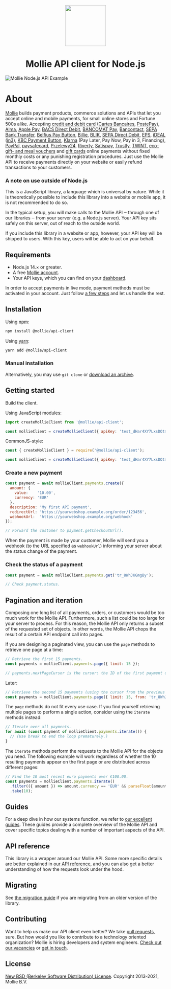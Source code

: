 <p align="center">
  <img src="https://github.com/user-attachments/assets/a98b62f7-f0f1-44ac-8ade-3a83cfecf264" width="128" height="128"/>
</p>
<h1 align="center">Mollie API client for Node.js</h1>

![Mollie Node.js API Example](https://github.com/user-attachments/assets/0c1c454f-c944-4042-863c-f0a556bdb87f)

# About

[Mollie](https://www.mollie.com/) builds payment products, commerce solutions and APIs that let you accept online and mobile payments, for small online stores and Fortune 500s alike. Accepting [credit and debit card][credit-card] ([Cartes Bancaires][cartes-bancaires], [PostePay][postepay]), [Alma][alma], [Apple Pay][apple-pay], [BACS Direct Debit][bacs], [BANCOMAT Pay][bancomat-pay], [Bancontact][bancontact], [SEPA Bank Transfer][bank-transfer], [Belfius Pay Button][belfius], [Billie][billie], [BLIK][blik], [SEPA Direct Debit][direct-debit], [EPS][eps], [iDEAL][ideal] ([in3][ideal-in3]), [KBC Payment Button][kbc-cbc], [Klarna][klarna] (Pay Later, Pay Now, Pay in 3, Financing), [PayPal][paypal], [paysafecard][paysafecard], [Przelewy24][przelewy24], [Riverty][riverty], [Satispay][satispay], [Trustly][trustly], [TWINT][twint], [eco- gift- and meal vouchers][meal-eco-gift-vouchers] and [gift cards][gift-cards] online payments without fixed monthly costs or any punishing registration procedures. Just use the Mollie API to receive payments directly on your website or easily refund transactions to your customers.

### A note on use outside of Node.js

This is a JavaScript library, a language which is universal by nature. While it is theoretically possible to include this library into a website or mobile app, it is not recommended to do so.

In the typical setup, you will make calls to the Mollie API ‒ through one of our libraries ‒ from your server (e.g. a Node.js server). Your API key sits safely on this server, out of reach to the outside world.

If you include this library in a website or app, however, your API key will be shipped to users. With this key, users will be able to act on your behalf.

## Requirements

- Node.js 14.× or greater.
- A free [Mollie account](https://www.mollie.com/dashboard/signup).
- Your API keys, which you can find on your [dashboard](https://www.mollie.com/dashboard/developers/api-keys).

In order to accept payments in live mode, payment methods must be activated in your account. Just follow [a few steps](https://www.mollie.com/dashboard/onboarding) and let us handle the rest.

## Installation

Using [npm](https://npmjs.org/):

```sh
npm install @mollie/api-client
```

Using [yarn](https://yarnpkg.com/):

```sh
yarn add @mollie/api-client
```

### Manual installation

Alternatively, you may use `git clone` or [download an archive](https://github.com/mollie/mollie-api-node/archive/master.zip).

## Getting started

Build the client.

Using JavaScript modules:

```javascript
import createMollieClient from '@mollie/api-client';

const mollieClient = createMollieClient({ apiKey: 'test_dHar4XY7LxsDOtmnkVtjNVWXLSlXsM' });
```

CommonJS-style:

```javascript
const { createMollieClient } = require('@mollie/api-client');

const mollieClient = createMollieClient({ apiKey: 'test_dHar4XY7LxsDOtmnkVtjNVWXLSlXsM' });
```

### Create a new payment

```javascript
const payment = await mollieClient.payments.create({
  amount: {
    value:    '10.00',
    currency: 'EUR'
  },
  description: 'My first API payment',
  redirectUrl: 'https://yourwebshop.example.org/order/123456',
  webhookUrl:  'https://yourwebshop.example.org/webhook'
});

// Forward the customer to payment.getCheckoutUrl().
```

When the payment is made by your customer, Mollie will send you a webhook (to the URL specified as `webhookUrl`) informing your server about the status change of the payment.

### Check the status of a payment

```javascript
const payment = await mollieClient.payments.get('tr_8WhJKGmgBy');

// Check payment.status.
```

## Pagination and iteration

Composing one long list of all payments, orders, or customers would be too much work for the Mollie API. Furthermore, such a list could be too large for your server to process. For this reason, the Mollie API only returns a subset of the requested set of objects. In other words, the Mollie API chops the result of a certain API endpoint call into pages.

If you are designing a paginated view, you can use the `page` methods to retrieve one page at a time:

```javascript
// Retrieve the first 15 payments.
const payments = mollieClient.payments.page({ limit: 15 });

// payments.nextPageCursor is the cursor: the ID of the first payment on the next page.
```

Later:

```javascript
// Retrieve the second 15 payments (using the cursor from the previous page).
const payments = mollieClient.payments.page({ limit: 15, from: 'tr_8WhJKGmgBy' });
```

The `page` methods do not fit every use case. If you find yourself retrieving multiple pages to perform a single action, consider using the `iterate` methods instead:

```javascript
// Iterate over all payments.
for await (const payment of mollieClient.payments.iterate()) {
  // (Use break to end the loop prematurely.)
}
```

The `iterate` methods perform the requests to the Mollie API for the objects you need. The following example will work regardless of whether the 10 resulting payments appear on the first page or are distributed across different pages:

```javascript
// Find the 10 most recent euro payments over €100.00.
const payments = mollieClient.payments.iterate()
  .filter(({ amount }) => amount.currency == 'EUR' && parseFloat(amount.value) > 100)
  .take(10);
```

## Guides

For a deep dive in how our systems function, we refer to [our excellent guides](https://docs.mollie.com/). These guides provide a complete overview of the Mollie API and cover specific topics dealing with a number of important aspects of the API.

## API reference

This library is a wrapper around our Mollie API. Some more specific details are better explained in [our API reference](https://docs.mollie.com/reference/), and you can also get a better understanding of how the requests look under the hood.

## Migrating

See [the migration guide](MIGRATION.md) if you are migrating from an older version of the library.

## Contributing

Want to help us make our API client even better? We take [pull requests](https://github.com/mollie/mollie-api-node/pulls), sure. But how would you like to contribute to a technology oriented organization? Mollie is hiring developers and system engineers. [Check out our vacancies](https://jobs.mollie.com/) or [get in touch](mailto:personeel@mollie.com).

## License

[New BSD (Berkeley Software Distribution) License](https://opensource.org/licenses/BSD-3-Clause). Copyright 2013-2021, Mollie B.V.

[alma]: https://www.mollie.com/payments/alma
[apple-pay]: https://www.mollie.com/payments/apple-pay
[bacs]: https://www.mollie.com/payments/bacs
[bancomat-pay]: https://www.mollie.com/payments/bancomat-pay
[bancontact]: https://www.mollie.com/payments/bancontact
[bank-transfer]: https://www.mollie.com/payments/bank-transfer
[belfius]: https://www.mollie.com/payments/belfius
[billie]: https://www.mollie.com/payments/billie
[blik]: https://www.mollie.com/payments/blik
[cartes-bancaires]: https://www.mollie.com/payments/cartes-bancaires
[credit-card]: https://www.mollie.com/payments/credit-card
[direct-debit]: https://www.mollie.com/payments/direct-debit
[eps]: https://www.mollie.com/payments/eps
[gift-cards]: https://www.mollie.com/payments/gift-cards
[ideal]: https://www.mollie.com/payments/ideal
[ideal-in3]: https://www.mollie.com/payments/ideal-in3
[kbc-cbc]: https://www.mollie.com/payments/kbc-cbc
[klarna]: https://www.mollie.com/payments/klarna
[meal-eco-gift-vouchers]: https://www.mollie.com/payments/meal-eco-gift-vouchers
[mybank]: https://www.mollie.com/payments/mybank
[paypal]: https://www.mollie.com/payments/paypal
[paysafecard]: https://www.mollie.com/payments/paysafecard
[postepay]: https://www.mollie.com/payments/postepay
[przelewy24]: https://www.mollie.com/payments/przelewy24
[riverty]: https://www.mollie.com/payments/riverty
[satispay]: https://www.mollie.com/payments/satispay
[trustly]: https://www.mollie.com/payments/trustly
[twint]: https://www.mollie.com/payments/twint